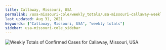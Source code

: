 ```yaml
---
title: Callaway, Missouri, USA
permalink: /usa-missouri-cole/weekly_totals/usa-missouri-callaway-weekly_totals.html
last_updated: Aug 31, 2021
keywords: ["Callaway, Missouri, USA", "weekly totals"]
sidebar: usa-missouri-cole_sidebar
---
```


![Weekly Totals of Confirmed Cases for Callaway, Missouri, USA](/covid_tracker/images/graphs/usa-missouri-callaway-weekly_totals_graph.png)
